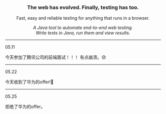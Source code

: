 <h3 align="center">
  The web has evolved. Finally, testing has too.
</h3>

<p align="center">
  Fast, easy and reliable testing for anything that runs in a browser.
</p>


<p align="center">
    <i>A Java tool to automate end-to-end web testing.
    <br/>
    Write tests in Java, run them and view results.
    </i>
</p>


































<hr />

05.11

今天参加了腾讯公司的前端面试！！！ 有点崩溃。😟

<hr />

05.22

今天收到了华为的offer!🙂

<hr />

05.25

拒绝了华为的offer。
